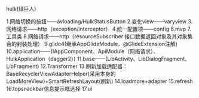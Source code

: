 hulk(绿巨人)

1.网络切换的按钮——avloading/HulkStatusButton
2.变化view——varyview
3.网络请求——http（exception/interceptor）
4.统一配置项——config
6.mvp
7.工具类
8.网络请求——http（resourceSubscriber 接口数据返回对象及其对象集合的封装处理）
9.glide4(继承AppGlideModule、@GlideExtension注解)
10.application——(IAppComponent、ApiModule（网络请求）、HulkApplication（dagger2）)
11.base——(LibActivity、LibDialogFragment、LibFragment)
12.Transformer
13.刷新加载适配器：BaseRecyclerViewAdapterHelper(采用本身的LoadMoreView)+SmartRefreshLayout(刷新)
14.loadmore+adapter
15.refresh
16.topsnackbar信息提示框选择
17.ui